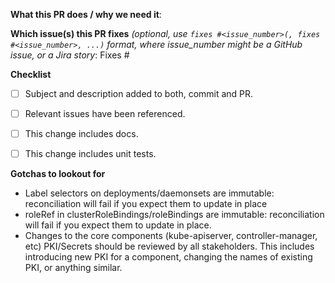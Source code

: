 <!--
- Please ensure code changes are split into a series of logically independent commits.
- Every commit should have a subject/title (What) and a description/body (Why).
- Every PR must have a description.
- As an example you can use git commit -m"What" -m"Why" to achieve the requirements above. GitHub automatically recognises the commit description (-m"Why") in single commit PRs and adds it as the PR description.
- Use the [imperative mood](https://en.wikipedia.org/wiki/Imperative_mood) in the subject line for every commit. E.g `Mark infraID as required` instead of `This patch marks infraID as required` (This follows Git’s own built-in conventions). See https://github.com/openshift/hypershift/pull/485 as an example.
- See https://hypershift-docs.netlify.app/contribute for more details.

Delete this text before submitting the PR.
-->

**What this PR does / why we need it**:

**Which issue(s) this PR fixes** *(optional, use `fixes #<issue_number>(, fixes #<issue_number>, ...)` format, where issue_number might be a GitHub issue, or a Jira story*:
Fixes #

**Checklist**
- [ ] Subject and description added to both, commit and PR.
- [ ] Relevant issues have been referenced.
- [ ] This change includes docs. 
- [ ] This change includes unit tests.


**Gotchas to lookout for**
- Label selectors on deployments/daemonsets are immutable: reconciliation will fail if you expect them to update in place
- roleRef in clusterRoleBindings/roleBindings are immutable: reconciliation will fail if you expect them to update in place.
- Changes to the core components (kube-apiserver, controller-manager, etc) PKI/Secrets should be reviewed by all stakeholders. This includes introducing new PKI for a component, changing the names of existing PKI, or anything similar.